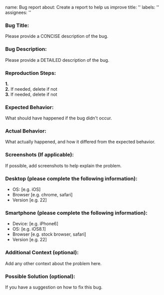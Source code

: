 name: Bug report
about: Create a report to help us improve
title: ''
labels: ''
assignees: ''

### Bug Title:
Please provide a CONCISE description of the bug.

### Bug Description:
Please provide a DETAILED description of the bug.

### Reproduction Steps:    
**1.**    
**2.** If needed, delete if not    
**3.** If needed, delete if not

### Expected Behavior:
What should have happened if the bug didn't occur.

### Actual Behavior:
What actually happened, and how it differed from the expected behavior.

### Screenshots (If applicable):
If possible, add screenshots to help explain the problem.

### Desktop (please complete the following information):
 - OS: [e.g. iOS]
 - Browser [e.g. chrome, safari]
 - Version [e.g. 22]

### Smartphone (please complete the following information):
 - Device: [e.g. iPhone6]
 - OS: [e.g. iOS8.1]
 - Browser [e.g. stock browser, safari]
 - Version [e.g. 22]

### Additional Context (optional):
Add any other context about the problem here.

### Possible Solution (optional):
If you have a suggestion on how to fix this bug.
